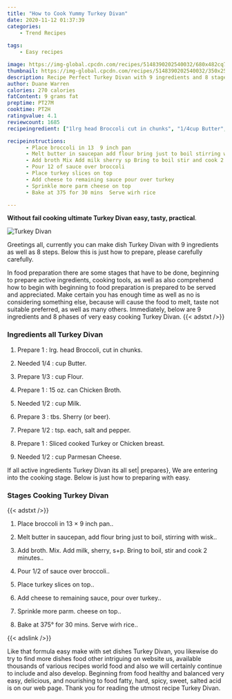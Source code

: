 ```yaml
---
title: "How to Cook Yummy Turkey Divan"
date: 2020-11-12 01:37:39
categories:
    - Trend Recipes
    
tags:
    - Easy recipes

image: https://img-global.cpcdn.com/recipes/5148390202540032/680x482cq70/turkey-divan-recipe-main-photo.jpg
thumbnail: https://img-global.cpcdn.com/recipes/5148390202540032/350x250cq70/turkey-divan-recipe-main-photo.jpg
description: Recipe Perfect Turkey Divan with 9 ingredients and 8 stages of easy cooking.
author: Duane Warren
calories: 270 calories
fatContent: 9 grams fat
preptime: PT27M
cooktime: PT2H
ratingvalue: 4.1
reviewcount: 1685
recipeingredient: ["1lrg head Broccoli cut in chunks", "1/4cup Butter", "1/3cup Flour", "115 oz can Chicken Broth", "1/2cup Milk", "3tbs Sherry or beer", "1/2tsp each salt and pepper", "1Sliced cooked Turkey or Chicken breast", "1/2cup Parmesan Cheese"]

recipeinstructions: 
      - Place broccoli in 13  9 inch pan 
      - Melt butter in saucepan add flour bring just to boil stirring with wisk 
      - Add broth Mix Add milk sherry sp Bring to boil stir and cook 2 minutes 
      - Pour 12 of sauce over broccoli 
      - Place turkey slices on top 
      - Add cheese to remaining sauce pour over turkey 
      - Sprinkle more parm cheese on top 
      - Bake at 375 for 30 mins  Serve wirh rice

---
```




**Without fail cooking ultimate Turkey Divan easy, tasty, practical**. 


![Turkey Divan](https://img-global.cpcdn.com/recipes/5148390202540032/680x482cq70/turkey-divan-recipe-main-photo.jpg "Turkey Divan")




Greetings all, currently you can make dish Turkey Divan with 9 ingredients as well as 8 steps. Below this is just how to prepare, please carefully carefully.

In food preparation there are some stages that have to be done, beginning to prepare active ingredients, cooking tools, as well as also comprehend how to begin with beginning to food preparation is prepared to be served and appreciated. Make certain you has enough time as well as no is considering something else, because will cause the food to melt, taste not suitable preferred, as well as many others. Immediately, below are 9 ingredients and 8 phases of very easy cooking Turkey Divan.
{{< adstxt />}}

### Ingredients all Turkey Divan


1. Prepare 1 : lrg. head Broccoli, cut in chunks.

1. Needed 1/4 : cup Butter.

1. Prepare 1/3 : cup Flour.

1. Prepare 1 : 15 oz. can Chicken Broth.

1. Needed 1/2 : cup Milk.

1. Prepare 3 : tbs. Sherry (or beer).

1. Prepare 1/2 : tsp. each, salt and pepper.

1. Prepare 1 : Sliced cooked Turkey or Chicken breast.

1. Needed 1/2 : cup Parmesan Cheese.



If all active ingredients Turkey Divan its all set| prepares}, We are entering into the cooking stage. Below is just how to preparing with easy.

### Stages Cooking Turkey Divan

{{< adstxt />}}


1. Place broccoli in 13 × 9 inch pan..



1. Melt butter in saucepan, add flour bring just to boil, stirring with wisk..



1. Add broth. Mix. Add milk, sherry, s+p. Bring to boil, stir and cook 2 minutes..



1. Pour 1/2 of sauce over broccoli..



1. Place turkey slices on top..



1. Add cheese to remaining sauce, pour over turkey..



1. Sprinkle more parm. cheese on top..



1. Bake at 375° for 30 mins.  Serve wirh rice..





{{< adslink />}}

Like that formula easy make with set dishes Turkey Divan, you likewise do try to find more dishes food other intriguing on website us, available thousands of various recipes world food and also we will certainly continue to include and also develop. Beginning from food healthy and balanced very easy, delicious, and nourishing to food fatty, hard, spicy, sweet, salted acid is on our web page. Thank you for reading the utmost recipe Turkey Divan.
